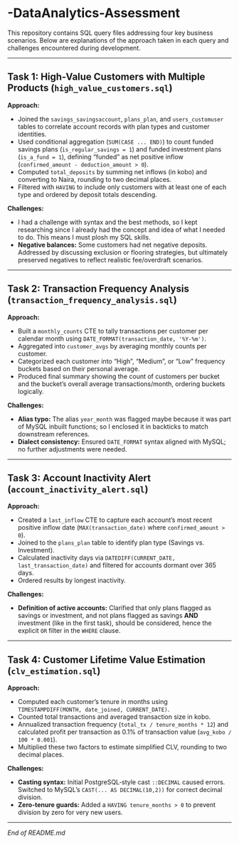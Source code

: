 # -DataAnalytics-Assessment

This repository contains SQL query files addressing four key business scenarios. Below are explanations of the approach taken in each query and challenges encountered during development.

---

## Task 1: High-Value Customers with Multiple Products (`high_value_customers.sql`)

**Approach:**

* Joined the `savings_savingsaccount`, `plans_plan`, and `users_customuser` tables to correlate account records with plan types and customer identities.
* Used conditional aggregation (`SUM(CASE ... END)`) to count funded savings plans (`is_regular_savings = 1`) and funded investment plans (`is_a_fund = 1`), defining “funded” as net positive inflow (`confirmed_amount - deduction_amount > 0`).
* Computed `total_deposits` by summing net inflows (in kobo) and converting to Naira, rounding to two decimal places.
* Filtered with `HAVING` to include only customers with at least one of each type and ordered by deposit totals descending.

**Challenges:**

* I had a challenge with syntax and the best methods, so I kept researching since I already had the concept and idea of what I needed to do. This means I must plosh my SQL skills.
* **Negative balances:** Some customers had net negative deposits. Addressed by discussing exclusion or flooring strategies, but ultimately preserved negatives to reflect realistic fee/overdraft scenarios.

---

## Task 2: Transaction Frequency Analysis (`transaction_frequency_analysis.sql`)

**Approach:**

* Built a `monthly_counts` CTE to tally transactions per customer per calendar month using `DATE_FORMAT(transaction_date, '%Y-%m')`.
* Aggregated into `customer_avgs` by averaging monthly counts per customer.
* Categorized each customer into “High”, “Medium”, or “Low” frequency buckets based on their personal average.
* Produced final summary showing the count of customers per bucket and the bucket’s overall average transactions/month, ordering buckets logically.

**Challenges:**

* **Alias typo:** The alias `year_month` was flagged maybe because it was part of MySQL inbuilt functions; so I enclosed it in backticks to match downstream references.
* **Dialect consistency:** Ensured `DATE_FORMAT` syntax aligned with MySQL; no further adjustments were needed.

---

## Task 3: Account Inactivity Alert (`account_inactivity_alert.sql`)

**Approach:**

* Created a `last_inflow` CTE to capture each account’s most recent positive inflow date (`MAX(transaction_date)` where `confirmed_amount > 0`).
* Joined to the `plans_plan` table to identify plan type (Savings vs. Investment).
* Calculated inactivity days via `DATEDIFF(CURRENT_DATE, last_transaction_date)` and filtered for accounts dormant over 365 days.
* Ordered results by longest inactivity.

**Challenges:**

* **Definition of active accounts:** Clarified that only plans flagged as savings or investment, and not plans flagged as savings **AND** investment (like in the first task), should be considered, hence the explicit `OR` filter in the `WHERE` clause.

---

## Task 4: Customer Lifetime Value Estimation (`clv_estimation.sql`)

**Approach:**

* Computed each customer’s tenure in months using `TIMESTAMPDIFF(MONTH, date_joined, CURRENT_DATE)`.
* Counted total transactions and averaged transaction size in kobo.
* Annualized transaction frequency (`total_tx / tenure_months * 12`) and calculated profit per transaction as 0.1% of transaction value (`avg_kobo / 100 * 0.001`).
* Multiplied these two factors to estimate simplified CLV, rounding to two decimal places.

**Challenges:**

* **Casting syntax:** Initial PostgreSQL‐style cast `::DECIMAL` caused errors. Switched to MySQL’s `CAST(... AS DECIMAL(10,2))` for correct decimal division.
* **Zero‐tenure guards:** Added a `HAVING tenure_months > 0` to prevent division by zero for very new users.

---

*End of README.md*
